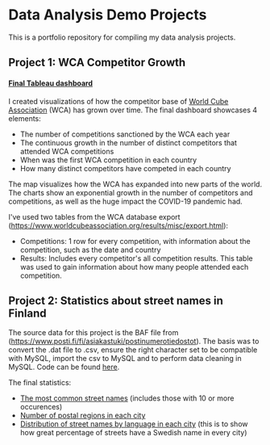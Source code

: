 # Data Analysis Demo Projects
This is a portfolio repository for compiling my data analysis projects.

## Project 1: WCA Competitor Growth

#### [Final Tableau dashboard](https://public.tableau.com/views/WCACompetitorGrowth/Dashboard1?:language=en-US&:display_count=n&:origin=viz_share_link)

I created visualizations of how the competitor base of [World Cube Association](https://www.worldcubeassociation.org/) (WCA) has grown over time. The final dashboard showcases 4 elements:
- The number of competitions sanctioned by the WCA each year
- The continuous growth in the number of distinct competitors that attended WCA competitions
- When was the first WCA competition in each country
- How many distinct competitors have competed in each country

The map visualizes how the WCA has expanded into new parts of the world. The charts show an exponential growth in the number of competitors and competitions, as well as the huge impact the COVID-19 pandemic had.

I've used two tables from the WCA database export (https://www.worldcubeassociation.org/results/misc/export.html):
- Competitions: 1 row for every competition, with information about the competition, such as the date and country
- Results: Includes every competitor's all competition results. This table was used to gain information about how many people attended each competition.


## Project 2: Statistics about street names in Finland

The source data for this project is the BAF file from (https://www.posti.fi/fi/asiakastuki/postinumerotiedostot). The basis was to convert the .dat file to .csv, ensure the right character set to be compatible with MySQL, import the csv to MySQL and to perform data cleaning in MySQL. Code can be found [here](street-name-statistics/code.sql).

The final statistics:
- [The most common street names](street-name-statistics/most-common-street-names.csv) (includes those with 10 or more occurences)
- [Number of postal regions in each city](street-name-statistics/postal-regions-by-city.csv)
- [Distribution of street names by language in each city](street-name-statistics/street-names-by-language.csv) (this is to show how great percentage of streets have a Swedish name in every city)

